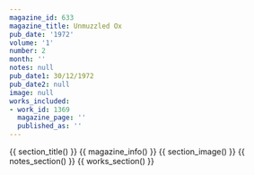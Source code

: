 ```yaml
---
magazine_id: 633
magazine_title: Unmuzzled Ox
pub_date: '1972'
volume: '1'
number: 2
month: ''
notes: null
pub_date1: 30/12/1972
pub_date2: null
image: null
works_included:
- work_id: 1369
  magazine_page: ''
  published_as: ''
---
```


{{ section_title() }}
{{ magazine_info() }}
{{ section_image() }}
{{ notes_section() }}
{{ works_section() }}
